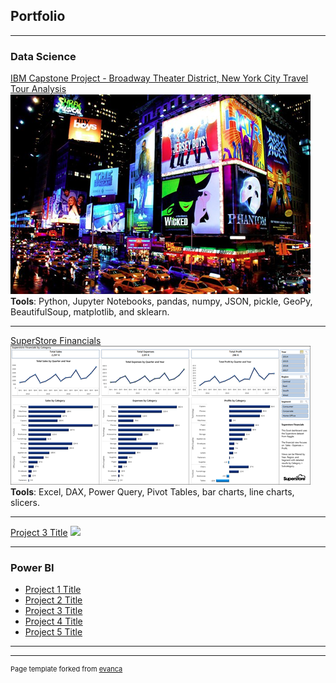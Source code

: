 ## Portfolio

---

### Data Science

[IBM Capstone Project - Broadway Theater District, New York City Travel Tour Analysis](https://github.com/bvineyar/IBM-Data-Science-Final-Capstone-Project)
<img src="images/broadway_thumbnail.png?raw=true"/>
<br />
<b>Tools</b>: Python, Jupyter Notebooks, pandas, numpy, JSON, pickle, GeoPy, BeautifulSoup, matplotlib, and sklearn.

---
[SuperStore Financials](/pdf/superstore.pdf)
<img src="images/SuperStore_thumbnail.png?raw=true"/>
<br />
<b>Tools</b>: Excel, DAX, Power Query, Pivot Tables, bar charts, line charts, slicers.

---
[Project 3 Title](http://example.com/)
<img src="images/dummy_thumbnail.jpg?raw=true"/>

---

### Power BI

- [Project 1 Title](http://example.com/)
- [Project 2 Title](http://example.com/)
- [Project 3 Title](http://example.com/)
- [Project 4 Title](http://example.com/)
- [Project 5 Title](http://example.com/)

---




---
<p style="font-size:11px">Page template forked from <a href="https://github.com/evanca/quick-portfolio">evanca</a></p>
<!-- Remove above link if you don't want to attibute -->
